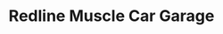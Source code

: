 ---
title: "Redline Muscle Car Garage"
url: /white-marsh/redline-muscle-car-garage/
shop: car repair
---